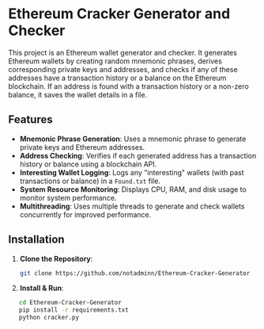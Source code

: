 # Ethereum Cracker Generator and Checker

This project is an Ethereum wallet generator and checker. It generates Ethereum wallets by creating random mnemonic phrases, derives corresponding private keys and addresses, and checks if any of these addresses have a transaction history or a balance on the Ethereum blockchain. If an address is found with a transaction history or a non-zero balance, it saves the wallet details in a file.

## Features

- **Mnemonic Phrase Generation**: Uses a mnemonic phrase to generate private keys and Ethereum addresses.
- **Address Checking**: Verifies if each generated address has a transaction history or balance using a blockchain API.
- **Interesting Wallet Logging**: Logs any "interesting" wallets (with past transactions or balance) in a `Found.txt` file.
- **System Resource Monitoring**: Displays CPU, RAM, and disk usage to monitor system performance.
- **Multithreading**: Uses multiple threads to generate and check wallets concurrently for improved performance.


## Installation

1. **Clone the Repository**:
   ```bash
   git clone https://github.com/notadminn/Ethereum-Cracker-Generator
2. **Install & Run**:
```bash
   cd Ethereum-Cracker-Generator
   pip install -r requirements.txt
   python cracker.py

